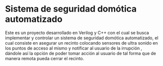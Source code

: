 # Sistema de seguridad domótica automatizado

Este es un proyecto desarrollado en Verilog y C++ con el cual se busca implementar y controlar un sistema de 
seguridad domótica automatizado, el cual consiste en asegurar un recinto colocando sensores de ultra sonido en 
los puntos de acceso al mismo y notificar al usuario de la irrupción , dándole así la opción de poder tomar 
acción al usuario de tal forma que de manera remota pueda cerrar el recinto. 